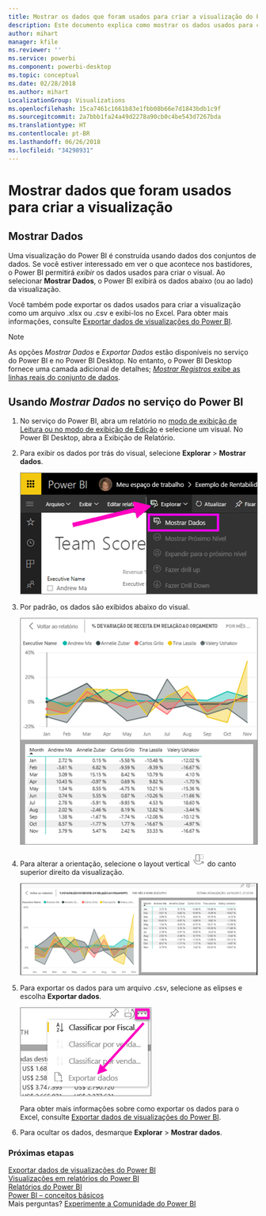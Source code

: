 ```yaml
---
title: Mostrar os dados que foram usados para criar a visualização do Power BI
description: Este documento explica como mostrar os dados usados para criar um visual no Power BI e como exportá-los para um arquivo .csv.
author: mihart
manager: kfile
ms.reviewer: ''
ms.service: powerbi
ms.component: powerbi-desktop
ms.topic: conceptual
ms.date: 02/28/2018
ms.author: mihart
LocalizationGroup: Visualizations
ms.openlocfilehash: 15ca7461c1661b83e1fbb08b66e7d1843bdb1c9f
ms.sourcegitcommit: 2a7bbb1fa24a49d2278a90cb0c4be543d7267bda
ms.translationtype: HT
ms.contentlocale: pt-BR
ms.lasthandoff: 06/26/2018
ms.locfileid: "34298931"
---
```

# <a name="show-the-data-that-was-used-to-create-the-visualization"></a>Mostrar dados que foram usados para criar a visualização
## <a name="show-data"></a>Mostrar Dados
Uma visualização do Power BI é construída usando dados dos conjuntos de dados. Se você estiver interessado em ver o que acontece nos bastidores, o Power BI permitirá *exibir* os dados usados para criar o visual. Ao selecionar **Mostrar Dados**, o Power BI exibirá os dados abaixo (ou ao lado) da visualização.

Você também pode exportar os dados usados para criar a visualização como um arquivo .xlsx ou .csv e exibi-los no Excel. Para obter mais informações, consulte [Exportar dados de visualizações do Power BI](power-bi-visualization-export-data.md).

> [!NOTE]
> As opções *Mostrar Dados* e *Exportar Dados* estão disponíveis no serviço do Power BI e no Power BI Desktop. No entanto, o Power BI Desktop fornece uma camada adicional de detalhes; [*Mostrar Registros* exibe as linhas reais do conjunto de dados](desktop-see-data-see-records.md).
> 
> 

## <a name="using-show-data-in-power-bi-service"></a>Usando *Mostrar Dados* no serviço do Power BI
1. No serviço do Power BI, abra um relatório no [modo de exibição de Leitura ou no modo de exibição de Edição](service-reading-view-and-editing-view.md) e selecione um visual.  No Power BI Desktop, abra a Exibição de Relatório.
2. Para exibir os dados por trás do visual, selecione **Explorar** > **Mostrar dados**.
   
   ![selecionar Mostrar dados](media/service-reports-show-data/power-bi-show-data.png)
3. Por padrão, os dados são exibidos abaixo do visual.
   
   ![exibição vertical do visual e de dados](media/service-reports-show-data/power-bi-explore-show-data.png)
4. Para alterar a orientação, selecione o layout vertical ![](media/service-reports-show-data/power-bi-vertical-icon-new.png) do canto superior direito da visualização.
   
   ![exibição horizontal do visual e de dados](media/service-reports-show-data/power-bi-explore-show-data2.png)
5. Para exportar os dados para um arquivo .csv, selecione as elipses e escolha **Exportar dados**.
   
    ![selecionar Exportar dados](media/service-reports-show-data/power-bi-export-data-new.png)
   
    Para obter mais informações sobre como exportar os dados para o Excel, consulte [Exportar dados de visualizações do Power BI](power-bi-visualization-export-data.md).
6. Para ocultar os dados, desmarque **Explorar** > **Mostrar dados**.

### <a name="next-steps"></a>Próximas etapas
[Exportar dados de visualizações do Power BI](power-bi-visualization-export-data.md)    
[Visualizações em relatórios do Power BI](power-bi-report-visualizations.md)    
[Relatórios do Power BI](service-reports.md)    
[Power BI – conceitos básicos](service-basic-concepts.md)    
Mais perguntas? [Experimente a Comunidade do Power BI](http://community.powerbi.com/)

